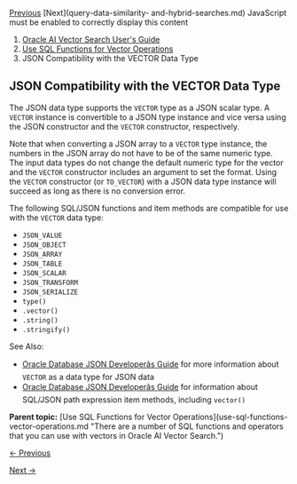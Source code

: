 [Previous](vector_dimension_format-vecse.md) [Next](query-data-similarity-
and-hybrid-searches.md) JavaScript must be enabled to correctly display this
content

  1. [Oracle AI Vector Search User's Guide](index.md)
  2. [Use SQL Functions for Vector Operations](use-sql-functions-vector-operations.md)
  3. JSON Compatibility with the VECTOR Data Type

## JSON Compatibility with the VECTOR Data Type

The JSON data type supports the `VECTOR` type as a JSON scalar type. A
`VECTOR` instance is convertible to a JSON type instance and vice versa using
the JSON constructor and the `VECTOR` constructor, respectively.

Note that when converting a JSON array to a `VECTOR` type instance, the
numbers in the JSON array do not have to be of the same numeric type. The
input data types do not change the default numeric type for the vector and the
`VECTOR` constructor includes an argument to set the format. Using the
`VECTOR` constructor (or `TO_VECTOR`) with a JSON data type instance will
succeed as long as there is no conversion error.

The following SQL/JSON functions and item methods are compatible for use with
the `VECTOR` data type:

  * `JSON_VALUE`
  * `JSON_OBJECT`
  * `JSON_ARRAY`
  * `JSON_TABLE`
  * `JSON_SCALAR`
  * `JSON_TRANSFORM`
  * `JSON_SERIALIZE`
  * `type()`
  * `.vector()`
  * `.string()`
  * `.stringify()`

See Also:

  * [Oracle Database JSON Developerâs Guide](/pls/topic/lookup?ctx=en/database/oracle/oracle-database/23/vecse&id=ADJSN-GUID-E075CA14-DC89-4F9D-AD6F-C351F774575A) for more information about `VECTOR` as a data type for JSON data 
  * [Oracle Database JSON Developerâs Guide](/pls/topic/lookup?ctx=en/database/oracle/oracle-database/23/vecse&id=ADJSN-GUID-8656CAB9-C293-4A99-BB62-F38F3CFC4C13) for information about SQL/JSON path expression item methods, including `vector()`

**Parent topic:** [Use SQL Functions for Vector Operations](use-sql-functions-
vector-operations.md "There are a number of SQL functions and operators that
you can use with vectors in Oracle AI Vector Search.")


[← Previous](vector_dimension_format-vecse.md)

[Next →](query-data-similarity-and-hybrid-searches.md)
